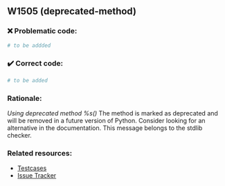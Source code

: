 ## W1505 (deprecated-method)

### :x: Problematic code:

```python
# to be addded
```

### :heavy_check_mark: Correct code:

```python
# to be added
```

### Rationale:

 *Using deprecated method %s()*
  The method is marked as deprecated and will be removed in a future version of
  Python. Consider looking for an alternative in the documentation. This
  message belongs to the stdlib checker.



### Related resources:

- [Testcases](#)
- [Issue Tracker](https://github.com/PyCQA/pylint/issues?q=is%3Aissue+%22deprecated-method%22+OR+%22W1505%22)
